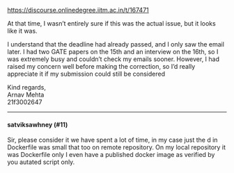 https://discourse.onlinedegree.iitm.ac.in/t/167471

At that time, I wasn’t entirely sure if this was the actual issue, but it looks like it was.</p>
<p>I understand that the deadline had already passed, and I only saw the email later. I had two GATE papers on the 15th and an interview on the 16th, so I was extremely busy and couldn’t check my emails sooner. However, I had raised my concern well before making the correction, so I’d really appreciate it if my submission could still be considered </p>
<p>Kind regards,<br/>
Arnav Mehta<br/>
21f3002647</p><hr>

<h4>satviksawhney (#11)</h4>
<p>Sir, please consider it we have spent a lot of time, in my case just the d in Dockerfile was small that too on remote repository. On my local repository it was Dockerfile only I even have a published docker image as verified by you autated script only.